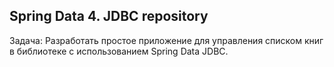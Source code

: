 ## Spring Data 4. JDBC repository
Задача: Разработать простое приложение для управления списком книг в библиотеке с использованием Spring Data JDBC.
